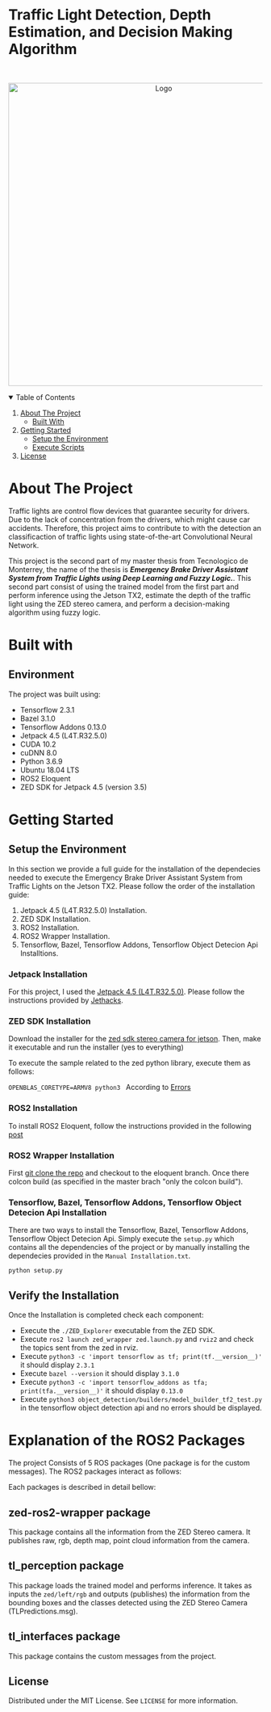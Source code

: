 # Traffic Light Detection, Depth Estimation, and Decision Making Algorithm

<!-- PROJECT SHIELDS -->
<!--
*** I'm using markdown "reference style" links for readability.
*** Reference links are enclosed in brackets [ ] instead of parentheses ( ).
*** See the bottom of this document for the declaration of the reference variables
*** for contributors-url, forks-url, etc. This is an optional, concise syntax you may use.
*** https://www.markdownguide.org/basic-syntax/#reference-style-links
-->
<!--[![Contributors][contributors-shield]][contributors-url]
[![Forks][forks-shield]][forks-url]
[![Stargazers][stars-shield]][stars-url]
[![Issues][issues-shield]][issues-url]
[![MIT License][license-shield]][license-url]-->



<!-- PROJECT LOGO -->
<br />
<p align="center">
  <a href="https://github.com/othneildrew/Best-README-Template">
    <img src="gif/efficientDet.gif" alt="Logo" width="600" height="600">
  </a>

<!-- TABLE OF CONTENTS -->
<details open="open">
  <summary>Table of Contents</summary>
  <ol>
    <li>
      <a href="#about-the-project">About The Project</a>
      <ul>
        <li><a href="#built-with">Built With</a></li>
      </ul>
    </li>
    <li>
      <a href="#getting-started">Getting Started</a>
      <ul>
        <li><a href="#setup-the-environment">Setup the Environment</a></li>
        <li><a href="#scripts"> Execute Scripts</a></li>
      </ul>
    </li>
    <li><a href="#license">License</a></li>

  </ol>
</details>



<!-- ABOUT THE PROJECT -->
# About The Project

<!--[![Product Name Screen Shot][product-screenshot]](https://example.com -->

Traffic lights are control flow devices that guarantee security for drivers. Due to the lack of concentration from the drivers, which might cause car accidents. Therefore, this project aims to contribute to with the detection an classificaction of traffic lights using state-of-the-art Convolutional Neural Network. 

This project is the second part of my master thesis from Tecnologico de Monterrey, the name of the thesis is ***Emergency Brake Driver Assistant System from Traffic Lights using Deep Learning and Fuzzy Logic.***. This second part consist of using the trained model from the first part and perform inference using the Jetson TX2, estimate the depth of the traffic light using the ZED stereo camera, and perform a decision-making algorithm using fuzzy logic. 

# Built with
## Environment
The project was built using:
* Tensorflow 2.3.1
* Bazel 3.1.0
* Tensorflow Addons 0.13.0
* Jetpack 4.5 (L4T.R32.5.0)
* CUDA 10.2
* cuDNN 8.0
* Python 3.6.9
* Ubuntu 18.04 LTS
* ROS2 Eloquent
* ZED SDK for Jetpack 4.5 (version 3.5)

# Getting Started
## Setup the Environment
In this section we provide a full guide for the installation of the dependecies needed to execute the 
Emergency Brake Driver Assistant System from Traffic Lights on the Jetson TX2. Please follow the order of 
the installation guide:
1. Jetpack 4.5 (L4T.R32.5.0) Installation.
1. ZED SDK Installation.
2. ROS2 Installation.
3. ROS2 Wrapper Installation.
4. Tensorflow, Bazel, Tensorflow Addons, Tensorflow Object Detecion Api Installtions.

### Jetpack Installation
For this project, I used the [Jetpack 4.5 (L4T.R32.5.0)](https://developer.nvidia.com/jetpack-sdk-45-archive). Please follow the instructions provided by [Jethacks](https://www.youtube.com/watch?v=s1QDsa6SzuQ&t=441s).

### ZED SDK Installation
Download the installer for the [zed sdk stereo camera for jetson](https://download.stereolabs.com/zedsdk/3.5/jp45/jetsons). Then, make it executable and run the installer (yes to everything)

To execute the sample related to the zed python library, execute them as follows:

```OPENBLAS_CORETYPE=ARMV8 python3 ```  According to [Errors](https://forums.developer.nvidia.com/t/illegal-instruction-core-dumped-xavier/166278/3)

### ROS2 Installation 
To install ROS2 Eloquent, follow the instructions provided in the following [post](https://docs.ros.org/en/eloquent/Installation/Linux-Install-Debians.html) 

### ROS2 Wrapper Installation
First [git clone the repo](https://github.com/stereolabs/zed-ros2-wrapper/tree/master) and checkout to the eloquent branch. Once there colcon build (as specified in the master brach "only the colcon build").

### Tensorflow, Bazel, Tensorflow Addons, Tensorflow Object Detecion Api Installation
There are two ways to install the Tensorflow, Bazel, Tensorflow Addons, Tensorflow Object Detecion Api. Simply execute the ```setup.py``` which contains all the dependencies of the project or by manually installing the dependecies provided in the ```Manual Installation.txt```.

```python setup.py```

## Verify the Installation 
Once the Installation is completed check each component:

* Execute the ```./ZED_Explorer``` executable from the ZED SDK.
* Execute ```ros2 launch zed_wrapper zed.launch.py``` and ```rviz2``` and check the topics sent from the zed in rviz.
* Execute ```python3 -c 'import tensorflow as tf; print(tf.__version__)'``` it should display ```2.3.1```
* Execute ```bazel --version``` it should display ```3.1.0```
* Execute ```python3 -c 'import tensorflow_addons as tfa; print(tfa.__version__)'``` it should display ```0.13.0```
* Execute ```python3 object_detection/builders/model_builder_tf2_test.py``` in the tensorflow object detection api and no errors should be displayed.

# Explanation of the ROS2 Packages
The project Consists of 5 ROS packages (One package is for the custom messages). The ROS2 packages interact as follows:

Each packages is described in detail bellow:

## zed-ros2-wrapper package
This package contains all the information from the ZED Stereo camera. It publishes raw, rgb, depth map, point cloud information from the camera.

## tl_perception package
This package loads the trained model and performs inference. It takes as inputs the ```zed/left/rgb``` and outputs (publishes) the information from the bounding boxes and the classes detected
using the ZED Stereo Camera (TLPredictions.msg).

## tl_interfaces package
This package contains the custom messages from the project. 

<!-- LICENSE -->
## License

Distributed under the MIT License. See `LICENSE` for more information.

<!-- MARKDOWN LINKS & IMAGES -->
<!-- https://www.markdownguide.org/basic-syntax/#reference-style-links -->
[contributors-shield]: https://img.shields.io/github/contributors/othneildrew/Best-README-Template.svg?style=for-the-badge
[contributors-url]: https://github.com/othneildrew/Best-README-Template/graphs/contributors
[forks-shield]: https://img.shields.io/github/forks/othneildrew/Best-README-Template.svg?style=for-the-badge
[forks-url]: https://github.com/othneildrew/Best-README-Template/network/members
[stars-shield]: https://img.shields.io/github/stars/othneildrew/Best-README-Template.svg?style=for-the-badge
[stars-url]: https://github.com/othneildrew/Best-README-Template/stargazers
[issues-shield]: https://img.shields.io/github/issues/othneildrew/Best-README-Template.svg?style=for-the-badge
[issues-url]: https://github.com/othneildrew/Best-README-Template/issues
[license-shield]: https://img.shields.io/github/license/othneildrew/Best-README-Template.svg?style=for-the-badge
[license-url]: https://github.com/othneildrew/Best-README-Template/blob/master/LICENSE.txt


